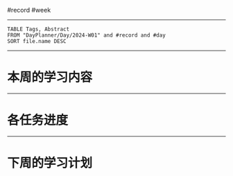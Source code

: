 #record #week

---

```dataview
TABLE Tags, Abstract
FROM "DayPlanner/Day/2024-W01" and #record and #day
SORT file.name DESC
```

---
# 本周的学习内容



---
# 各任务进度




---
# 下周的学习计划


